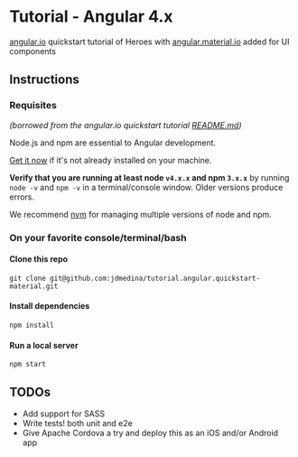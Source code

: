 # Tutorial - Angular 4.x

[angular.io](http://angular.io) quickstart tutorial of Heroes with [angular.material.io](http://material.angular.io) added for UI components

## Instructions

### Requisites 
*(borrowed from the angular.io quickstart tutorial [README.md](https://github.com/angular/quickstart/blob/master/README.md))*

Node.js and npm are essential to Angular development. 
    
<a href="https://docs.npmjs.com/getting-started/installing-node" target="_blank" title="Installing Node.js and updating npm">
Get it now</a> if it's not already installed on your machine.
 
**Verify that you are running at least node `v4.x.x` and npm `3.x.x`**
by running `node -v` and `npm -v` in a terminal/console window.
Older versions produce errors.

We recommend [nvm](https://github.com/creationix/nvm) for managing multiple versions of node and npm.

### On your favorite console/terminal/bash

#### Clone this repo
```shell
git clone git@github.com:jdmedina/tutorial.angular.quickstart-material.git
```

#### Install dependencies
```shell
npm install
```

#### Run a local server
```shell
npm start
```

## TODOs

- Add support for SASS
- Write tests! both unit and e2e
- Give Apache Cordova a try and deploy this as an iOS and/or Android app
